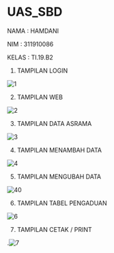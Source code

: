 # UAS_SBD
NAMA  : HAMDANI

NIM   : 311910086

KELAS : TI.19.B2

1. TAMPILAN LOGIN

  ![1](https://user-images.githubusercontent.com/83238586/126886309-7b41eaf9-4f42-4c5b-a556-1d24c7eb2824.PNG)
  

2. TAMPILAN WEB

  ![2](https://user-images.githubusercontent.com/83238586/126886388-57f54fb4-0242-457e-8329-e34404be1402.PNG)
  

3. TAMPILAN DATA ASRAMA

  ![3](https://user-images.githubusercontent.com/83238586/126886417-30748e63-b6b6-4428-9065-1d8c70e110df.PNG)
  
  
4. TAMPILAN MENAMBAH DATA

  ![4](https://user-images.githubusercontent.com/83238586/126886437-f4c0f3c3-020e-4ccd-9c13-4b350810a642.PNG)
  
  
5. TAMPILAN MENGUBAH DATA

  ![40](https://user-images.githubusercontent.com/83238586/126886447-42737ecc-7e08-48f1-a61e-f33c1bcd3ab3.PNG)


6. TAMPILAN TABEL PENGADUAN

  ![6](https://user-images.githubusercontent.com/83238586/126886485-40a271a5-5d3b-4f21-b8c6-bb1329c8d116.PNG)
  
  
7. TAMPILAN CETAK / PRINT

.![7](https://user-images.githubusercontent.com/83238586/126886497-d5cf87db-e905-4322-a24d-9634a95d37d0.PNG)



